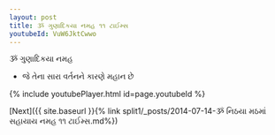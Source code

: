 ```yaml
---
layout: post
title: ૐ ગુણાદિકયા નમહ ૧૧ ટાઈમ્સ
youtubeId: VuW6JktCwwo
---
```

 
 
 ૐ ગુણાદિકયા નમહ  
 
 -  જે તેના સારા વર્તનને કારણે મહાન છે 
 
  
 
  
 
 
 
 
 
 


{% include youtubePlayer.html id=page.youtubeId %}
 
[Next]({{ site.baseurl }}{% link  split1/_posts/2014-07-14-ૐ નિઠયા મઠમાં સહાયાય નમહ ૧૧ ટાઈમ્સ.md%})
 
